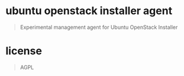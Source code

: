 # ubuntu openstack installer agent
> Experimental management agent for Ubuntu OpenStack Installer

# license
> AGPL
